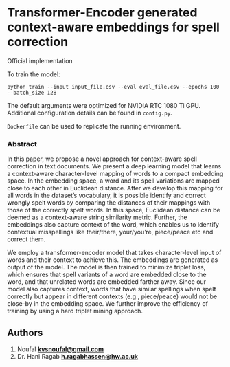 # Transformer-Encoder generated context-aware embeddings for  spell correction

Official implementation

To train the model:
```
python train --input input_file.csv --eval eval_file.csv --epochs 100 --batch_size 128
```
The default arguments were optimized for NVIDIA RTC 1080 Ti GPU. Additional configuration details can be found in `config.py`.

`Dockerfile` can be used to replicate the running environment.



### Abstract
In this paper, we propose a novel approach for context-aware spell correction in text documents. We present a deep learning model that learns a context-aware character-level mapping of words to a compact embedding space. In the embedding space, a word and its spell variations are mapped close to each other in Euclidean distance. After we develop this mapping for all words in the dataset’s vocabulary, it is possible identify and correct wrongly spelt words by comparing the distances of their mappings with those of the correctly spelt words. In this space, Euclidean distance can be deemed as a context-aware string similarity metric. Further, the embeddings also capture context of the word, which enables us to identify contextual misspellings like their/there, your/you’re, piece/peace etc and correct them.


We employ a transformer-encoder model that takes character-level input of words and their context to achieve this. The embeddings are generated as output of the model. The model is then trained to minimize triplet loss, which ensures that spell variants of a word are embedded close to the word, and that unrelated words are embedded farther away. Since our model also captures context, words that have similar spellings when spelt correctly but appear in different contexts (e.g., piece/peace) would not be close-by in the embedding space. We further improve the efficiency of training by using a hard triplet mining approach. 


## Authors
1. Noufal **kvsnoufal@gmail.com**
2. Dr. Hani Ragab **h.ragabhassen@hw.ac.uk**

